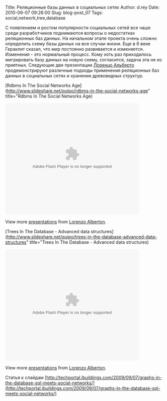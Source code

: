 Title: Реляционные базы данных в социальных сетях
Author: d.rey
Date: 2010-06-07 09:26:00
Slug: blog-post_07
Tags: social,network,tree,database

С появлением и ростом популярности социальных сетей все чаше среди разработчиков поднимаются вопросы о недостатках реляционных баз данных. На начальном этапе проекта очень сложно определить схему базы данных на все случаи жизни. Еще в 6 веке Гераклит сказал, что мир постоянно развивается и изменяется. Изменения - это нормальный процесс. Кому хоть раз приходилось мигрировать базу данных на новую схему, согласится, задача эта не из приятных. Следующие две презентации [Лоренцо Альберто](http://www.alberton.info/) продемонстрируют различные подходы применения реляционных баз данных в социальных сетях и хранении древовидных структур.

[Rdbms In The Social Networks Age](http://www.slideshare.net/quipo/rdbms-in-the-social-networks-age" title="Rdbms In The Social Networks Age)

<object height="355" id="__sse3290550" width="425"><param name="movie" value="http://static.slidesharecdn.com/swf/ssplayer2.swf?doc=rdbmsinthesocialnetworksage-slideshare-keynote-100227060207-phpapp02&stripped_title=rdbms-in-the-social-networks-age" /><param name="allowFullScreen" value="true"/><param name="allowScriptAccess" value="always"/><embed name="__sse3290550" src="http://static.slidesharecdn.com/swf/ssplayer2.swf?doc=rdbmsinthesocialnetworksage-slideshare-keynote-100227060207-phpapp02&stripped_title=rdbms-in-the-social-networks-age" type="application/x-shockwave-flash" allowscriptaccess="always" allowfullscreen="true" width="425" height="355"></embed></object>

View more [presentations](http://www.slideshare.net/) from [Lorenzo Alberton](http://www.slideshare.net/quipo).

[Trees In The Database - Advanced data structures](http://www.slideshare.net/quipo/trees-in-the-database-advanced-data-structures" title="Trees In The Database - Advanced data structures)

<object height="355" id="__sse1599248" width="425"><param name="movie" value="http://static.slidesharecdn.com/swf/ssplayer2.swf?doc=treesinthedatabase-slideshare-090617144655-phpapp01&stripped_title=trees-in-the-database-advanced-data-structures" /><param name="allowFullScreen" value="true"/><param name="allowScriptAccess" value="always"/><embed name="__sse1599248" src="http://static.slidesharecdn.com/swf/ssplayer2.swf?doc=treesinthedatabase-slideshare-090617144655-phpapp01&stripped_title=trees-in-the-database-advanced-data-structures" type="application/x-shockwave-flash" allowscriptaccess="always" allowfullscreen="true" width="425" height="355"></embed></object>

View more [presentations](http://www.slideshare.net/) from [Lorenzo Alberton](http://www.slideshare.net/quipo).

Статья к слайдам [http://techportal.ibuildings.com/2009/09/07/graphs-in-the-database-sql-meets-social-networks/](http://techportal.ibuildings.com/2009/09/07/graphs-in-the-database-sql-meets-social-networks/)
